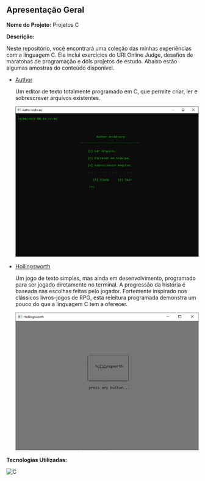 ## Apresentação Geral

**Nome do Projeto:** Projetos C

**Descrição:**

Neste repositório, você encontrará uma coleção das minhas experiências com a linguagem C. Ele inclui exercícios do URI Online Judge, desafios de maratonas de programação e dois projetos de estudo. Abaixo estão algumas amostras do conteúdo disponível.

- [Author](https://github.com/Edssaac/Linguagem-C/tree/main/Author)

  Um editor de texto totalmente programado em C, que permite criar, ler e sobrescrever arquivos existentes.

  ![Author](https://raw.githubusercontent.com/Edssaac/Linguagem-C/main/Author/Author.gif) 


- [Hollingsworth](https://github.com/Edssaac/Linguagem-C/tree/main/Hollingsworth)

  Um jogo de texto simples, mas ainda em desenvolvimento, programado para ser jogado diretamente no terminal. A progressão da história é baseada nas escolhas feitas pelo jogador. Fortemente inspirado nos clássicos   livros-jogos de RPG, esta releitura programada demonstra um pouco do que a linguagem C tem a oferecer.
 
  ![Hollingsworth](https://raw.githubusercontent.com/Edssaac/Linguagem-C/main/Hollingsworth/hollingsworth.gif)

**Tecnologias Utilizadas:**

![C](https://img.shields.io/badge/C-00599C?style=for-the-badge&logo=c&logoColor=white)
